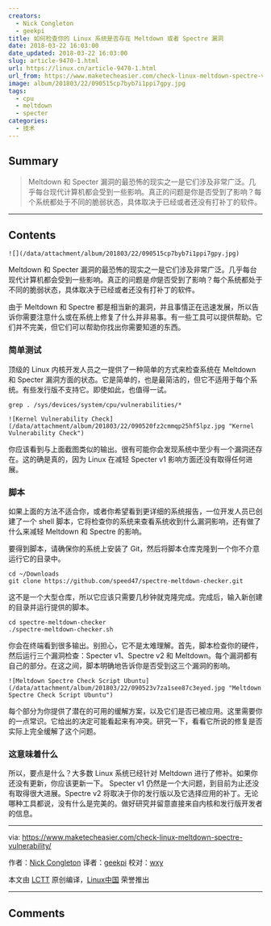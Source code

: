 ```yaml
---
creators:
  - Nick Congleton
  - geekpi
title: 如何检查你的 Linux 系统是否存在 Meltdown 或者 Spectre 漏洞
date: 2018-03-22 16:03:00
date_updated: 2018-03-22 16:03:00
slug: article-9470-1.html
url: https://linux.cn/article-9470-1.html
url_from: https://www.maketecheasier.com/check-linux-meltdown-spectre-vulnerability/
image: album/201803/22/090515cp7byb7i1ppi7gpy.jpg
tags:
  - cpu
  - meltdown
  - specter
categories:
  - 技术
---
```


## Summary

> Meltdown 和 Specter 漏洞的最恐怖的现实之一是它们涉及非常广泛。几乎每台现代计算机都会受到一些影响。真正的问题是你是否受到了影响？每个系统都处于不同的脆弱状态，具体取决于已经或者还没有打补丁的软件。

***

<!-- more -->

## Contents

`![](/data/attachment/album/201803/22/090515cp7byb7i1ppi7gpy.jpg)`

Meltdown 和 Specter 漏洞的最恐怖的现实之一是它们涉及非常广泛。几乎每台现代计算机都会受到一些影响。真正的问题是*你*是否受到了影响？每个系统都处于不同的脆弱状态，具体取决于已经或者还没有打补丁的软件。

由于 Meltdown 和 Spectre 都是相当新的漏洞，并且事情正在迅速发展，所以告诉你需要注意什么或在系统上修复了什么并非易事。有一些工具可以提供帮助。它们并不完美，但它们可以帮助你找出你需要知道的东西。

### 简单测试

顶级的 Linux 内核开发人员之一提供了一种简单的方式来检查系统在 Meltdown 和 Specter 漏洞方面的状态。它是简单的，也是最简洁的，但它不适用于每个系统。有些发行版不支持它。即使如此，也值得一试。

```shell
grep . /sys/devices/system/cpu/vulnerabilities/*
```

`![Kernel Vulnerability Check](/data/attachment/album/201803/22/090520fz2cmmqp25hf5lpz.jpg "Kernel Vulnerability Check")`

你应该看到与上面截图类似的输出。很有可能你会发现系统中至少有一个漏洞还存在。这的确是真的，因为 Linux 在减轻 Specter v1 影响方面还没有取得任何进展。

### 脚本

如果上面的方法不适合你，或者你希望看到更详细的系统报告，一位开发人员已创建了一个 shell 脚本，它将检查你的系统来查看系统收到什么漏洞影响，还有做了什么来减轻 Meltdown 和 Spectre 的影响。

要得到脚本，请确保你的系统上安装了 Git，然后将脚本仓库克隆到一个你不介意运行它的目录中。

```shell
cd ~/Downloads
git clone https://github.com/speed47/spectre-meltdown-checker.git
```

这不是一个大型仓库，所以它应该只需要几秒钟就克隆完成。完成后，输入新创建的目录并运行提供的脚本。

```shell
cd spectre-meltdown-checker
./spectre-meltdown-checker.sh
```

你会在终端看到很多输出。别担心，它不是太难理解。首先，脚本检查你的硬件，然后运行三个漏洞检查：Specter v1、Spectre v2 和 Meltdown。每个漏洞都有自己的部分。在这之间，脚本明确地告诉你是否受到这三个漏洞的影响。

`![Meltdown Spectre Check Script Ubuntu](/data/attachment/album/201803/22/090523v7za1see87c3eyed.jpg "Meltdown Spectre Check Script Ubuntu")`

每个部分为你提供了潜在的可用的缓解方案，以及它们是否已被应用。这里需要你的一点常识。它给出的决定可能看起来有冲突。研究一下，看看它所说的修复是否实际上完全缓解了这个问题。

### 这意味着什么

所以，要点是什么？大多数 Linux 系统已经针对 Meltdown 进行了修补。如果你还没有更新，你应该更新一下。 Specter v1 仍然是一个大问题，到目前为止还没有取得很大进展。Spectre v2 将取决于你的发行版以及它选择应用的补丁。无论哪种工具都说，没有什么是完美的。做好研究并留意直接来自内核和发行版开发者的信息。

---

via: <https://www.maketecheasier.com/check-linux-meltdown-spectre-vulnerability/>

作者：[Nick Congleton](https://www.maketecheasier.com/author/nickcongleton/) 译者：[geekpi](https://github.com/geekpi) 校对：[wxy](https://github.com/wxy)

本文由 [LCTT](https://github.com/LCTT/TranslateProject) 原创编译，[Linux中国](https://linux.cn/) 荣誉推出

***

## Comments
